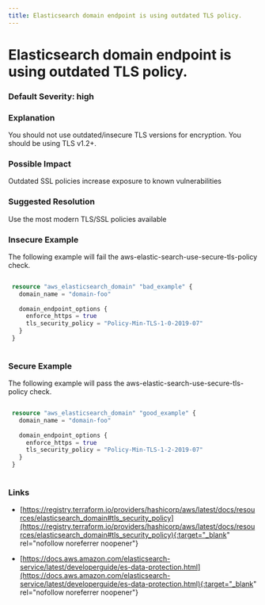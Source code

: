 ```yaml
---
title: Elasticsearch domain endpoint is using outdated TLS policy.
---
```


# Elasticsearch domain endpoint is using outdated TLS policy.

### Default Severity: <span class="severity high">high</span>

### Explanation

You should not use outdated/insecure TLS versions for encryption. You should be using TLS v1.2+.

### Possible Impact
Outdated SSL policies increase exposure to known vulnerabilities

### Suggested Resolution
Use the most modern TLS/SSL policies available


### Insecure Example

The following example will fail the aws-elastic-search-use-secure-tls-policy check.
```terraform

 resource "aws_elasticsearch_domain" "bad_example" {
   domain_name = "domain-foo"
 
   domain_endpoint_options {
     enforce_https = true
     tls_security_policy = "Policy-Min-TLS-1-0-2019-07"
   }
 }
 
```



### Secure Example

The following example will pass the aws-elastic-search-use-secure-tls-policy check.
```terraform

 resource "aws_elasticsearch_domain" "good_example" {
   domain_name = "domain-foo"
 
   domain_endpoint_options {
     enforce_https = true
     tls_security_policy = "Policy-Min-TLS-1-2-2019-07"
   }
 }
 
```



### Links


- [https://registry.terraform.io/providers/hashicorp/aws/latest/docs/resources/elasticsearch_domain#tls_security_policy](https://registry.terraform.io/providers/hashicorp/aws/latest/docs/resources/elasticsearch_domain#tls_security_policy){:target="_blank" rel="nofollow noreferrer noopener"}

- [https://docs.aws.amazon.com/elasticsearch-service/latest/developerguide/es-data-protection.html](https://docs.aws.amazon.com/elasticsearch-service/latest/developerguide/es-data-protection.html){:target="_blank" rel="nofollow noreferrer noopener"}



